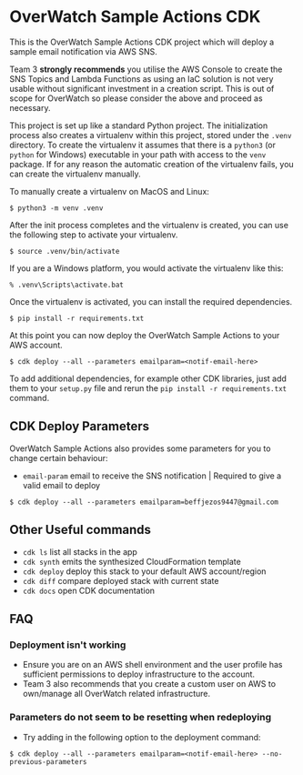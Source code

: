 
# OverWatch Sample Actions CDK

This is the OverWatch Sample Actions CDK project which will deploy a sample email notification via AWS SNS.

Team 3 **strongly recommends** you utilise the AWS Console to create the SNS Topics and Lambda Functions as using an IaC solution is not very usable without significant investment in a creation script.
This is out of scope for OverWatch so please consider the above and proceed as necessary.

This project is set up like a standard Python project.  The initialization
process also creates a virtualenv within this project, stored under the `.venv`
directory.  To create the virtualenv it assumes that there is a `python3`
(or `python` for Windows) executable in your path with access to the `venv`
package. If for any reason the automatic creation of the virtualenv fails,
you can create the virtualenv manually.

To manually create a virtualenv on MacOS and Linux:

```
$ python3 -m venv .venv
```

After the init process completes and the virtualenv is created, you can use the following
step to activate your virtualenv.

```
$ source .venv/bin/activate
```

If you are a Windows platform, you would activate the virtualenv like this:

```
% .venv\Scripts\activate.bat
```

Once the virtualenv is activated, you can install the required dependencies.

```
$ pip install -r requirements.txt
```

At this point you can now deploy the OverWatch Sample Actions to your AWS account.

```
$ cdk deploy --all --parameters emailparam=<notif-email-here>
```

To add additional dependencies, for example other CDK libraries, just add
them to your `setup.py` file and rerun the `pip install -r requirements.txt`
command.

## CDK Deploy Parameters

OverWatch Sample Actions also provides some parameters for you to change certain behaviour:

* `email-param`         email to receive the SNS notification | Required to give a valid email to deploy
```
$ cdk deploy --all --parameters emailparam=beffjezos9447@gmail.com
```

## Other Useful commands

 * `cdk ls`          list all stacks in the app
 * `cdk synth`       emits the synthesized CloudFormation template
 * `cdk deploy`      deploy this stack to your default AWS account/region
 * `cdk diff`        compare deployed stack with current state
 * `cdk docs`        open CDK documentation

## FAQ
### Deployment isn't working
* Ensure you are on an AWS shell environment and the user profile has sufficient permissions to deploy infrastructure to the account.
* Team 3 also recommends that you create a custom user on AWS to own/manage all OverWatch related infrastructure.

### Parameters do not seem to be resetting when redeploying
* Try adding in the following option to the deployment command:
```
$ cdk deploy --all --parameters emailparam=<notif-email-here> --no-previous-parameters
```
